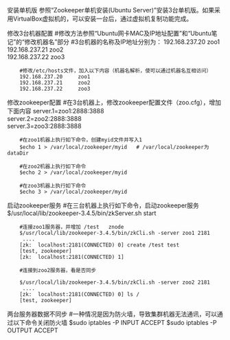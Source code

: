 安装单机版
        参照“Zookeeper单机安装(Ubuntu Server)”安装3台单机版。如果采用VirtualBox虚拟机的，可以安装一台后，通过虚拟机复制功能完成。

修改3台机器配置
        #修改方法参照“Ubuntu网卡MAC及IP地址配置”和“Ubuntu笔记”的“修改机器名”部分
        #3台机器的名称及IP地址分别为： 
        192.168.237.20     zoo1            
        192.168.237.21     zoo2            
        192.168.237.22     zoo3            

        #修改/etc/hosts文件，加入以下内容（机器名解析，使可以通过机器名互相访问）
        192.168.237.20     zoo1            
        192.168.237.21     zoo2            
        192.168.237.22     zoo3            

修改zookeeper配置
        #在3台机器上，修改zookeeper配置文件（zoo.cfg），增加下面内容
        server.1=zoo1:2888:3888            
        server.2=zoo2:2888:3888            
        server.3=zoo3:2888:3888            

        #在zoo1机器上执行如下命令，创建myid文件并写入1
        $echo 1 > /var/local/zookeeper/myid   # /var/local/zookeeper为dataDir

        #在zoo2机器上执行如下命令
        $echo 2 > /var/local/zookeeper/myid

        #在zoo3机器上执行如下命令
        $echo 3 > /var/local/zookeeper/myid

启动zookeeper服务
        #在三台机器上执行如下命令，启动zookeeper服务
        $/usr/local/lib/zookeeper-3.4.5/bin/zkServer.sh start

        #连接zoo1服务器，并增加 /test   znode
        $/usr/local/lib/zookeeper-3.4.5/bin/zkCli.sh -server zoo1 2181
         ....                                                                                           
        [zk:  localhost:2181(CONNECTED) 0] create /test test     
        [test, zookeeper]                                                                   
        [zk:  localhost:2181(CONNECTED) 1]                                  

        #连接到zoo2服务器，看是否同步

        $/usr/local/lib/zookeeper-3.4.5/bin/zkCli.sh -server zoo2 2181
         ....                                                                                           
        [zk:  localhost:2181(CONNECTED) 0] ls /                          
        [test, zookeeper]                                                                

两台服务器数据不同步
        #一种情况是因为防火墙，导致集群机器无法通讯，可以通过以下命令关闭防火墙
        $sudo iptables -P INPUT ACCEPT
        $sudo iptables -P OUTPUT ACCEPT

